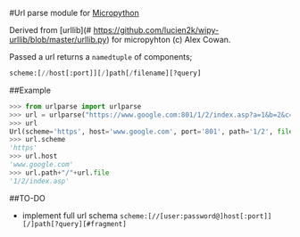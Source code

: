 #Url parse module for [Micropython](http://www.micropython.org)

Derived from 
[urllib](# https://github.com/lucien2k/wipy-urllib/blob/master/urllib.py) for micropyhton 
(c) Alex Cowan.

Passed a url returns a `namedtuple` of components;

```python
scheme:[//host[:port]][/]path[/filename][?query]
```

##Example

```python
>>> from urlparse import urlparse
>>> url = urlparse("https://www.google.com:801/1/2/index.asp?a=1&b=2&c=3")
>>> url
Url(scheme='https', host='www.google.com', port='801', path='1/2', file='index.asp', query='a=1&b=2&c=3')
>>> url.scheme
'https'
>>> url.host
'www.google.com'
>>> url.path+"/"+url.file
'1/2/index.asp'
```

##TO-DO
* implement full url schema `scheme:[//[user:password@]host[:port]][/]path[?query][#fragment]`

